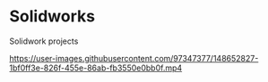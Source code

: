 # Solidworks
Solidwork projects 



https://user-images.githubusercontent.com/97347377/148652827-1bf0ff3e-826f-455e-86ab-fb3550e0bb0f.mp4


